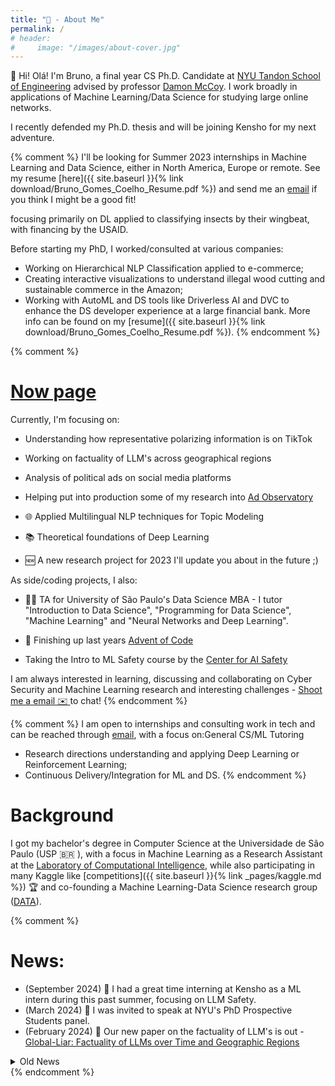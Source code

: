 ```yaml
---
title: "👋 - About Me"
permalink: /
# header:
#     image: "/images/about-cover.jpg"
---
```


👋 Hi! Olá! I'm Bruno, a final year CS Ph.D. Candidate at [NYU Tandon School of Engineering](https://engineering.nyu.edu/) advised by professor [Damon McCoy](http://damonmccoy.com/).
I work broadly in applications of Machine Learning/Data Science for studying large online networks.

I recently defended my Ph.D. thesis and will be joining Kensho for my next adventure.

{% comment %}
I'll be looking for Summer 2023 internships in Machine Learning and Data Science, either in North America, Europe or remote. See my resume [here]({{ site.baseurl }}{% link download/Bruno_Gomes_Coelho_Resume.pdf %}) and send me an [email](mailto:bruno.coelho@nyu.edu) if you think I might be a good fit!


focusing primarily on DL applied to classifying insects by their wingbeat, with financing by the USAID. 

Before starting my PhD, I worked/consulted at various companies:
- Working on Hierarchical NLP Classification applied to e-commerce;
- Creating interactive visualizations to understand illegal wood cutting and sustainable commerce in the Amazon;
- Working with AutoML and DS tools like Driverless AI and DVC to enhance the DS developer experience at a large financial bank.
More info can be found on my [resume]({{ site.baseurl }}{% link download/Bruno_Gomes_Coelho_Resume.pdf %}).
{% endcomment %}


{% comment %}
# [Now page](https://nownownow.com/about)
Currently, I'm focusing on:
- Understanding how representative polarizing information is on TikTok
- Working on factuality of LLM's across geographical regions


- Analysis of political ads on social media platforms
- Helping put into production some of my research into [Ad Observatory](https://adobservatory.org/)
- 🌐 Applied Multilingual NLP techniques for Topic Modeling
- 📚 Theoretical foundations of Deep Learning
- 🆕 A new research project for 2023 I'll update you about in the future ;)

As side/coding projects, I also:
- 🧑‍🏫 TA for University of São Paulo's Data Science MBA - I tutor "Introduction to Data Science", "Programming for Data Science", "Machine Learning" and "Neural Networks and Deep Learning".

- 🎄 Finishing up last years [Advent of Code](https://adventofcode.com/)
- Taking the Intro to ML Safety course by the [Center for AI Safety](https://safe.ai/)


I am always interested in learning, discussing and collaborating on Cyber Security and Machine Learning research and interesting challenges - [Shoot me a email ✉️ ](mailto:bruno.coelho@nyu.edu) to chat! 
{% endcomment %}

{% comment %}
I am open to internships and consulting work in tech and can be reached through [email](mailto:bruno.coelho@nyu.edu), with a focus on:General CS/ML Tutoring
- Research directions understanding and applying Deep Learning or Reinforcement Learning;
- Continuous Delivery/Integration for ML and DS.
{% endcomment %}

# Background

I got my bachelor's degree in Computer Science at the Universidade de São Paulo (USP 🇧🇷 ), with a focus in Machine Learning as a Research Assistant at the [Laboratory of Computational Intelligence](http://labic.icmc.usp.br/), while also participating in many Kaggle like [competitions]({{ site.baseurl }}{% link _pages/kaggle.md %}) 🏆 and co-founding a Machine Learning-Data Science research group ([DATA](http://data.icmc.usp.br/)).


{% comment %}

# News:

- (September  2024) 🤖 I had a great time interning at Kensho as a ML intern during this past summer, focusing on LLM Safety.
- (March  2024) 🎤 I was invited to speak at NYU's PhD Prospective Students panel. 
- (February  2024) 📑 Our new paper on the factuality of LLM's is out - [Global-Liar: Factuality of LLMs over Time and Geographic Regions](https://arxiv.org/abs/2401.17839)


<details>
<summary> Old News</summary>

 <ul>
  	<li>(February - April 2024)  I am a reviewer for ICWSM and IC2S2. </li>
	<li> (November 2023) 🐍💾 I attended PyData NYC and had a great time with the local community. </li>
	<li> (August 2023) 🤖 I had a great time interning at Kensho as a ML NLP intern working on LLMs and Zero-shot classification. </li>
	<li> (July 2023) I was invited to talk at NYU's PhD Panel about the graduate experience to interested undergraduate students. </li>
	<li> (March 2023) 🧑‍🏫 I was invited for two guest lecture for NYU's Security Analytics class - "Information Visualization" and "Introduction to Data Science methods and Python tools". </li>
  <li>(Feb  2023) 🎤 I was invited to speak at NYU's PhD Prospective Students panel. </li>
  <li>(Jan 2023) 🎉 Our paper got accepted to the 
  <a href="https://www2023.thewebconf.org">2023 ACM Web Conference</a>!
  - 
  <a href="https://brunogomescoelho.github.io/research/spanish-ads-www/">Propaganda Política Pagada: Exploring U.S. Political Facebook Ads en Español</a>!
  </li>

  <li>(Oct 2022) I will be attending ACM Internet Measurement Conference late October! If you're going and interested in discussing research/meeting, shoot me an email! </li>
  <li>(Sep 2022) Alongside 
  <a href="https://cybersecurityfordemocracy.org/">CyberSecuirty for Democracy</a>
  I've written up the results of my recent research: 
  <a href="https://medium.com/cybersecurity-for-democracy/spending-on-2020-spanish-language-political-ads-on-meta-lagged-behind-english-language-ads-772fd22d4cee">Spending on 2020 Spanish-language political ads on Meta lagged behind English-language ads</a>
</li>
  <li>(Sep 2022) 🎉 I have passed my Qualifying Exam and am officially a Ph.D. <s>Student</s> Candidate!
</li>
  <li>(Aug 2022) 🎖️ I have recently won the
  <a href="https://ndd.tech">NDD Tech</a>
  ML challenge! Read more 
  <a href="https://brunogomescoelho.github.io/kaggle/ndd-challenge/">here</a>.
</li>
</ul>

</details>
{% endcomment %}
